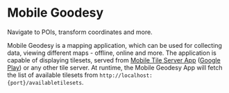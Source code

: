 # Mobile Goodesy

Navigate to POIs, transform coordinates and more.

Mobile Geodesy is a mapping application, which can be used for collecting data, viewing different maps - offline, online and more. The application is capable of displaying tilesets, served from [Mobile Tile Server App](https://github.com/bojko108/mobile-tile-server) ([Google Play](https://play.google.com/store/apps/details?id=com.bojko108.mobiletileserver&hl=en&gl=US)) or any other tile server. At runtime, the Mobile Geodesy App will fetch the list of available tilesets from `http://localhost:{port}/availabletilesets`.